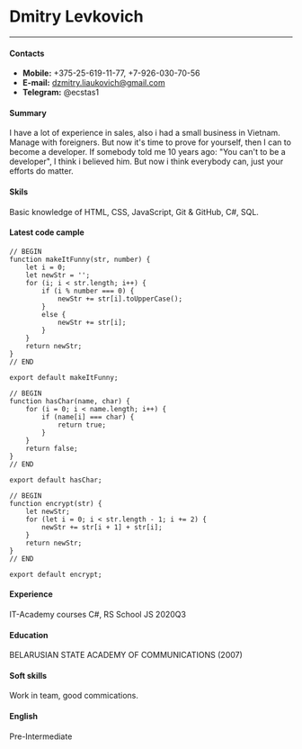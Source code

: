 # Dmitry Levkovich
___
#### Contacts
* **Mobile:** +375-25-619-11-77, +7-926-030-70-56
* **E-mail:** dzmitry.liaukovich@gmail.com
* **Telegram:** @ecstas1
#### Summary
I have a lot of experience in sales, also i had a small business in Vietnam. Manage with foreigners. But now it's time to prove for yourself, then I can to become a developer. If somebody told me 10 years ago: "You can't to be a developer", I think i believed him. But now i think everybody can, just your efforts do matter.
#### Skils
Basic knowledge of HTML, CSS, JavaScript, Git & GitHub, C#, SQL.
#### Latest code cample
```
// BEGIN
function makeItFunny(str, number) {
    let i = 0;
    let newStr = '';
    for (i; i < str.length; i++) {
        if (i % number === 0) {
            newStr += str[i].toUpperCase();
        }
        else {
            newStr += str[i];
        }
    }
    return newStr;
}
// END

export default makeItFunny;

// BEGIN
function hasChar(name, char) {
    for (i = 0; i < name.length; i++) {
        if (name[i] === char) {
            return true;
        }
    }
    return false;
}
// END

export default hasChar;

// BEGIN
function encrypt(str) {
    let newStr;
    for (let i = 0; i < str.length - 1; i += 2) {
        newStr += str[i + 1] + str[i];
    }
    return newStr;
}
// END

export default encrypt;
```
#### Experience
IT-Academy courses C#, RS School JS 2020Q3 
#### Education
BELARUSIAN STATE ACADEMY OF COMMUNICATIONS (2007)
#### Soft skills
Work in team, good commications.
#### English
Pre-Intermediate
